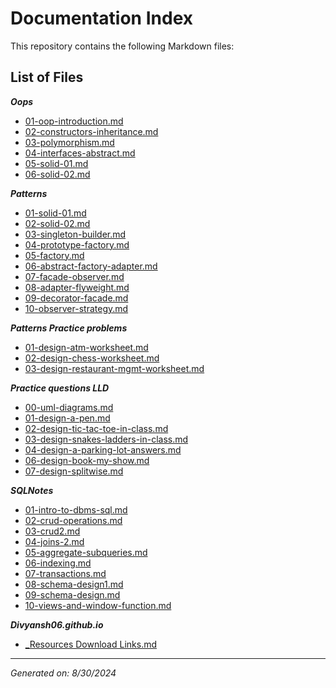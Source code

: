 # Documentation Index

This repository contains the following Markdown files:

## List of Files

***Oops***

- [01-oop-introduction.md](https://divyansh06.github.io/LLD/Oops/01-oop-introduction.html)
- [02-constructors-inheritance.md](https://divyansh06.github.io/LLD/Oops/02-constructors-inheritance.html)
- [03-polymorphism.md](https://divyansh06.github.io/LLD/Oops/03-polymorphism.html)
- [04-interfaces-abstract.md](https://divyansh06.github.io/LLD/Oops/04-interfaces-abstract.html)
- [05-solid-01.md](https://divyansh06.github.io/LLD/Oops/05-solid-01.html)
- [06-solid-02.md](https://divyansh06.github.io/LLD/Oops/06-solid-02.html)

***Patterns***

- [01-solid-01.md](https://divyansh06.github.io/LLD/Patterns/01-solid-01.html)
- [02-solid-02.md](https://divyansh06.github.io/LLD/Patterns/02-solid-02.html)
- [03-singleton-builder.md](https://divyansh06.github.io/LLD/Patterns/03-singleton-builder.html)
- [04-prototype-factory.md](https://divyansh06.github.io/LLD/Patterns/04-prototype-factory.html)
- [05-factory.md](https://divyansh06.github.io/LLD/Patterns/05-factory.html)
- [06-abstract-factory-adapter.md](https://divyansh06.github.io/LLD/Patterns/06-abstract-factory-adapter.html)
- [07-facade-observer.md](https://divyansh06.github.io/LLD/Patterns/07-facade-observer.html)
- [08-adapter-flyweight.md](https://divyansh06.github.io/LLD/Patterns/08-adapter-flyweight.html)
- [09-decorator-facade.md](https://divyansh06.github.io/LLD/Patterns/09-decorator-facade.html)
- [10-observer-strategy.md](https://divyansh06.github.io/LLD/Patterns/10-observer-strategy.html)

***Patterns Practice problems***

- [01-design-atm-worksheet.md](https://divyansh06.github.io/LLD/Patterns/Patterns%20Practice%20problems/01-design-atm-worksheet.html)
- [02-design-chess-worksheet.md](https://divyansh06.github.io/LLD/Patterns/Patterns%20Practice%20problems/02-design-chess-worksheet.html)
- [03-design-restaurant-mgmt-worksheet.md](https://divyansh06.github.io/LLD/Patterns/Patterns%20Practice%20problems/03-design-restaurant-mgmt-worksheet.html)

***Practice questions LLD***

- [00-uml-diagrams.md](https://divyansh06.github.io/LLD/Practice%20questions%20LLD/00-uml-diagrams.html)
- [01-design-a-pen.md](https://divyansh06.github.io/LLD/Practice%20questions%20LLD/01-design-a-pen.html)
- [02-design-tic-tac-toe-in-class.md](https://divyansh06.github.io/LLD/Practice%20questions%20LLD/02-design-tic-tac-toe-in-class.html)
- [03-design-snakes-ladders-in-class.md](https://divyansh06.github.io/LLD/Practice%20questions%20LLD/03-design-snakes-ladders-in-class.html)
- [04-design-a-parking-lot-answers.md](https://divyansh06.github.io/LLD/Practice%20questions%20LLD/04-design-a-parking-lot-answers.html)
- [06-design-book-my-show.md](https://divyansh06.github.io/LLD/Practice%20questions%20LLD/06-design-book-my-show.html)
- [07-design-splitwise.md](https://divyansh06.github.io/LLD/Practice%20questions%20LLD/07-design-splitwise.html)

***SQLNotes***

- [01-intro-to-dbms-sql.md](https://divyansh06.github.io/SQLNotes/01-intro-to-dbms-sql.html)
- [02-crud-operations.md](https://divyansh06.github.io/SQLNotes/02-crud-operations.html)
- [03-crud2.md](https://divyansh06.github.io/SQLNotes/03-crud2.html)
- [04-joins-2.md](https://divyansh06.github.io/SQLNotes/04-joins-2.html)
- [05-aggregate-subqueries.md](https://divyansh06.github.io/SQLNotes/05-aggregate-subqueries.html)
- [06-indexing.md](https://divyansh06.github.io/SQLNotes/06-indexing.html)
- [07-transactions.md](https://divyansh06.github.io/SQLNotes/07-transactions.html)
- [08-schema-design1.md](https://divyansh06.github.io/SQLNotes/08-schema-design1.html)
- [09-schema-design.md](https://divyansh06.github.io/SQLNotes/09-schema-design.html)
- [10-views-and-window-function.md](https://divyansh06.github.io/SQLNotes/10-views-and-window-function.html)

***Divyansh06.github.io***

- [_Resources Download Links.md](https://divyansh06.github.io/_Resources%20Download%20Links.html)

---

*Generated on: 8/30/2024*